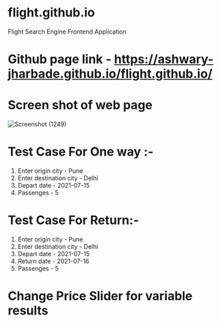 # flight.github.io
Flight Search Engine Frontend Application

# Github page link - https://ashwary-jharbade.github.io/flight.github.io/ 

# Screen shot of web page
![Screenshot (1249)](https://user-images.githubusercontent.com/55127977/143981160-45b37877-ff0d-47b8-8348-59c428f87fd9.png)

# Test Case For One way :-

1. Enter origin city - Pune
2. Enter destination city - Delhi
3. Depart date - 2021-07-15
4. Passenges - 5

# Test Case For Return:- 

1. Enter origin city - Pune
2. Enter destination city - Delhi
3. Depart date - 2021-07-15
4. Return date - 2021-07-16
5. Passenges - 5

# Change Price Slider for variable results

